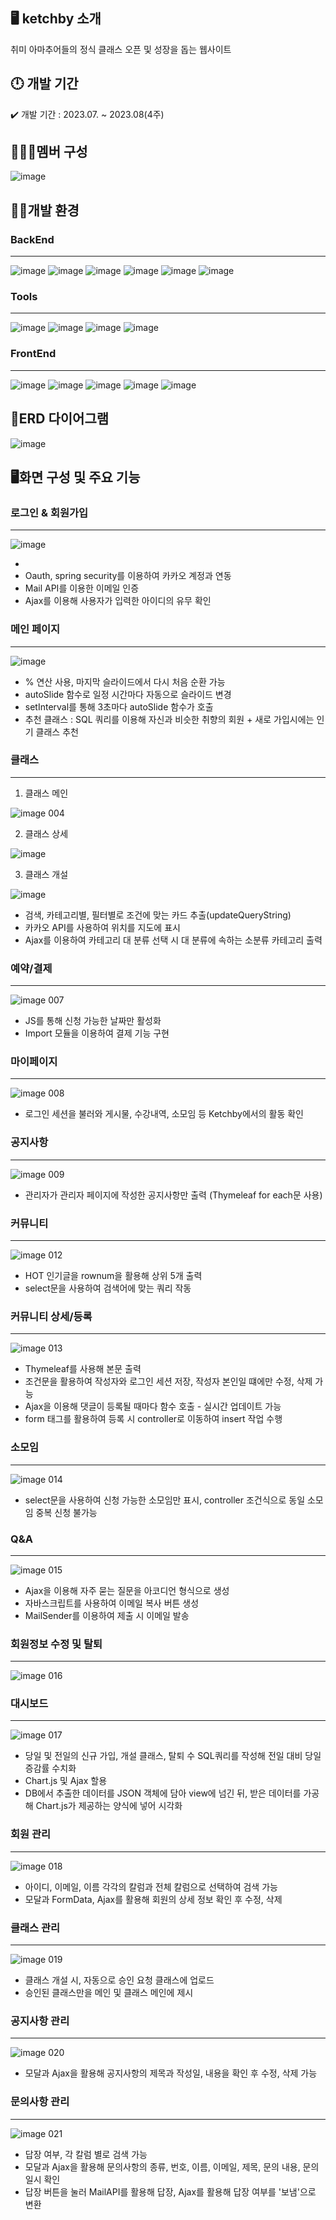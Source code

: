 ## 🖥️ ketchby 소개

취미 아마추어들의 정식 클래스 오픈 및 성장을 돕는 웹사이트

## 🕛 개발 기간

✔️ 개발 기간 : 2023.07. ~ 2023.08(4주)


## 🧑‍🤝‍🧑멤버 구성

![image](https://github.com/gr033/Ketchby/assets/128104387/378b1b8a-2c24-4d4b-9ff8-66d3aecece5a)


## 👩‍💻개발 환경

### BackEnd
---
   ![image](https://img.shields.io/badge/Java-ED8B00?style=for-the-badge&logo=openjdk&logoColor=white)  ![image](https://img.shields.io/badge/Oracle-F80000?style=for-the-badge&logo=oracle&logoColor=white) ![image](https://img.shields.io/badge/Oracle_Cloud-F80000?style=for-the-badge&logo=oracle&logoColor=black) ![image](https://img.shields.io/badge/Apache_Tomcat-F8DC75?style=for-the-badge&logo=apachetomcat&logoColor=black) ![image](https://img.shields.io/badge/Maven-D22128?style=for-the-badge&logo=apachemaven&logoColor=white) ![image](https://img.shields.io/badge/Gradle-02303A?style=for-the-badge&logo=gradle&logoColor=white)

### Tools
---
![image](https://img.shields.io/badge/GIT-E44C30?style=for-the-badge&logo=git&logoColor=white) ![image](https://img.shields.io/badge/GitHub-100000?style=for-the-badge&logo=github&logoColor=white) ![image](https://img.shields.io/badge/Spring-6DB33F?style=for-the-badge&logo=spring&logoColor=white) ![image](https://img.shields.io/badge/Visual_Studio_Code-0078D4?style=for-the-badge&logo=visual%20studio%20code&logoColor=white)

### FrontEnd
---
![image](https://img.shields.io/badge/HTML5-E34F26?style=for-the-badge&logo=html5&logoColor=white) ![image](https://img.shields.io/badge/CSS3-1572B6?style=for-the-badge&logo=css3&logoColor=white) ![image](https://img.shields.io/badge/JavaScript-F7DF1E?style=for-the-badge&logo=JavaScript&logoColor=white) ![image](https://img.shields.io/badge/Figma-F24E1E?style=for-the-badge&logo=figma&logoColor=white) ![image](https://img.shields.io/badge/Bootstrap-563D7C?style=for-the-badge&logo=bootstrap&logoColor=white)


## 📖ERD 다이어그램
![image](https://github.com/gr033/Ketchby/assets/128104387/7888f2af-37e5-4ff3-8622-2c1933bcfe05)


## 🖥️화면 구성 및 주요 기능
### 로그인 & 회원가입
---
![image](https://github.com/gr033/Ketchby/assets/128104387/1a85907b-afcf-464c-9afc-d1777bcaa3f0)

* 
* Oauth, spring security를 이용하여 카카오 계정과 연동
* Mail API를 이용한 이메일 인증
* Ajax를 이용해 사용자가 입력한 아이디의 유무 확인


### 메인 페이지
---
![image](https://github.com/gr033/Ketchby/assets/128104387/16a13008-5200-49f8-aa71-2b2afaa36b70)


* % 연산 사용, 마지막 슬라이드에서 다시 처음 순환 가능
* autoSlide 함수로 일정 시간마다 자동으로 슬라이드 변경
* setInterval를 통해 3초마다 autoSlide 함수가 호출
* 추천 클래스 : SQL 쿼리를 이용해 자신과 비슷한 취향의 회원 + 새로 가입시에는 인기 클래스 추천


### 클래스
---
1. 클래스 메인

![image 004](https://github.com/gr033/Ketchby/assets/128104387/95d2d89c-f7f8-42d2-b51a-062f44f95579)


2. 클래스 상세

![image](https://github.com/gr033/Ketchby/assets/128104387/36c61858-f95a-48c9-a10b-ad24842eef64)


3. 클래스 개설

![image](https://github.com/gr033/Ketchby/assets/128104387/dc42f90a-90f5-4cc6-ae2a-f1147c1fc9ed)

* 검색, 카테고리별, 필터별로 조건에 맞는 카드 추출(updateQueryString)
* 카카오 API를 사용하여 위치를 지도에 표시
* Ajax를 이용하여 카테고리 대 분류 선택 시 대 분류에 속하는 소분류 카테고리 출력


### 예약/결제
---
![image 007](https://github.com/gr033/Ketchby/assets/128104387/62b691a1-8a78-4299-9b96-8d869b297428)

* JS를 통해 신청 가능한 날짜만 활성화
* Import 모듈을 이용하여 결제 기능 구현



### 마이페이지
---
![image 008](https://github.com/gr033/Ketchby/assets/128104387/126b7071-29d6-4842-a7e0-608df90616b4)

* 로그인 세션을 불러와 게시물, 수강내역, 소모임 등 Ketchby에서의 활동 확인


### 공지사항
---
![image 009](https://github.com/gr033/Ketchby/assets/128104387/996724ae-5186-4011-893c-2fc8fca3ad59)

* 관리자가 관리자 페이지에 작성한 공지사항만 출력 (Thymeleaf  for each문 사용)


### 커뮤니티
---
![image 012](https://github.com/gr033/Ketchby/assets/128104387/280b5c49-d636-4c7c-8e86-37bf8e151362)

* HOT 인기글을 rownum을 활용해 상위 5개 출력
* select문을 사용하여 검색어에 맞는 쿼리 작동

### 커뮤니티 상세/등록
---
![image 013](https://github.com/gr033/Ketchby/assets/128104387/19ab4593-7c7f-4c0e-a688-29da949c82b1)

* Thymeleaf를 사용해 본문 출력
* 조건문을 활용하여 작성자와 로그인 세션 저장, 작성자 본인일 떄에만 수정, 삭제 가능
* Ajax을 이용해 댓글이 등록될 때마다 함수 호출 - 실시간 업데이트 가능
* form 태그를 활용하여 등록 시 controller로 이동하여 insert 작업 수행

### 소모임
---
![image 014](https://github.com/gr033/Ketchby/assets/128104387/f81d3b97-042a-4406-9d55-f284c46f8c9f)

* select문을 사용하여 신청 가능한 소모임만 표시, controller 조건식으로 동일 소모임 중복 신청 불가능

### Q&A
---
![image 015](https://github.com/gr033/Ketchby/assets/128104387/cccd5a91-e3f8-4e85-892b-77642ad9ce08)

* Ajax을 이용해 자주 묻는 질문을 아코디언 형식으로 생성
* 자바스크립트를 사용하여 이메일 복사 버튼 생성
* MailSender를 이용하여 제출 시 이메일 발송

### 회원정보 수정 및 탈퇴
---
![image 016](https://github.com/gr033/Ketchby/assets/128104387/7904b8c4-d868-4b4b-9a24-f0af6fd585db)

### 대시보드
---
![image 017](https://github.com/gr033/Ketchby/assets/128104387/54d76ca6-206c-445b-b85a-64cc4a04343f)

* 당일 및 전일의 신규 가입, 개설 클래스, 탈퇴 수 SQL쿼리를 작성해 전일 대비 당일 증감률 수치화
* Chart.js 및 Ajax 할용
* DB에서 추출한 데이터를 JSON 객체에 담아 view에 넘긴 뒤, 받은 데이터를 가공해 Chart.js가 제공하는 양식에 넣어 시각화

### 회원 관리
---
![image 018](https://github.com/gr033/Ketchby/assets/128104387/c38d6778-0e74-4110-a5ab-01c457ee6541)

* 아이디, 이메일, 이름 각각의 칼럼과 전체 칼럼으로 선택하여 검색 가능
* 모달과 FormData, Ajax를 활용해 회원의 상세 정보 확인 후 수정, 삭제

### 클래스 관리
---
![image 019](https://github.com/gr033/Ketchby/assets/128104387/5836b59b-33c9-43a6-9dda-72a4c8d3ea64)

* 클래스 개설 시, 자동으로 승인 요청 클래스에 업로드
* 승인된 클래스만을 메인 및 클래스 메인에 제시

### 공지사항 관리
---
![image 020](https://github.com/gr033/Ketchby/assets/128104387/64ef2391-cc80-405a-9436-086af9928c00)

* 모달과 Ajax을 활용해 공지사항의 제목과 작성일, 내용을 확인 후 수정, 삭제 가능

### 문의사항 관리
---
![image 021](https://github.com/gr033/Ketchby/assets/128104387/8b5d0764-2228-4b17-9898-b904aabe5103)

* 답장 여부, 각 칼럼 별로 검색 가능
* 모달과 Ajax을 활용해 문의사항의 종류, 번호, 이름, 이메일, 제목, 문의 내용, 문의 일시 확인
* 답장 버튼을 눌러 MailAPI를 활용해 답장, Ajax를 활용해 답장 여부를 '보냄'으로 변환

